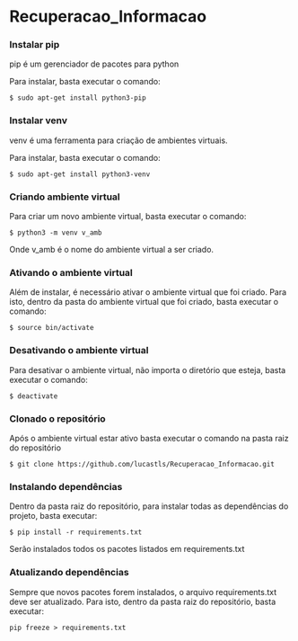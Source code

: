 # Recuperacao_Informacao

### Instalar pip

pip é um gerenciador de pacotes para python

Para instalar, basta executar o comando:
```
$ sudo apt-get install python3-pip
```
### Instalar venv

venv é uma ferramenta para criação de ambientes virtuais.

Para instalar, basta executar o comando:
```
$ sudo apt-get install python3-venv
```
### Criando ambiente virtual

Para criar um novo ambiente virtual, basta executar o comando:
```
$ python3 -m venv v_amb
```
Onde v_amb é o nome do ambiente virtual a ser criado.

### Ativando o ambiente virtual

Além de instalar, é necessário ativar o ambiente virtual que foi criado. Para isto, dentro da pasta do ambiente virtual que foi criado, basta executar o comando:
```
$ source bin/activate
```
### Desativando o ambiente virtual

Para desativar o ambiente virtual, não importa o diretório que esteja, basta executar o comando:
```
$ deactivate
```
### Clonado o repositório

Após o ambiente virtual estar ativo basta executar o comando na pasta raiz do repositório
```
$ git clone https://github.com/lucastls/Recuperacao_Informacao.git
```
### Instalando dependências

Dentro da pasta raiz do repositório, para instalar todas as dependências do projeto, basta executar:
```
$ pip install -r requirements.txt
```
Serão instalados todos os pacotes listados em requirements.txt

### Atualizando dependências

Sempre que novos pacotes forem instalados, o arquivo requirements.txt deve ser atualizado. Para isto, dentro da pasta raiz do repositório, basta executar:
```
pip freeze > requirements.txt
```
